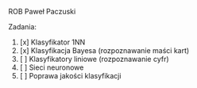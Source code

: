 ROB Paweł Paczuski

Zadania:
1. [x] Klasyfikator 1NN
1. [x] Klasyfikacja Bayesa (rozpoznawanie maści kart)
1. [ ] Klasyfikatory liniowe (rozpoznawanie cyfr) 	
1. [ ] Sieci neuronowe
1. [ ] Poprawa jakości klasyfikacji
 